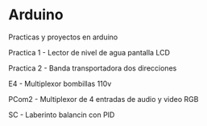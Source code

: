 # Arduino

Practicas y proyectos en arduino

Practica 1 - Lector de nivel de agua pantalla LCD

Practica 2 - Banda transportadora dos direcciones

E4 - Multiplexor bombillas 110v

PCom2 - Multiplexor de 4 entradas de audio y video RGB

SC - Laberinto balancin con PID

